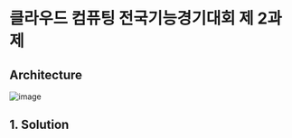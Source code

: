 # 클라우드 컴퓨팅 전국기능경기대회 제 2과제

## Architecture
![image](https://github.com/rlawoals2590/2023-skills/assets/66626696/e509b934-55e0-4d2d-8a44-57bd770678ea)

## 1. Solution

### 
